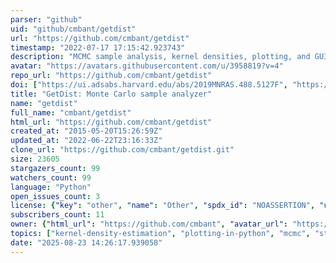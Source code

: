```yaml
---
parser: "github"
uid: "github/cmbant/getdist"
url: "https://github.com/cmbant/getdist"
timestamp: "2022-07-17 17:15:42.923743"
description: "MCMC sample analysis, kernel densities, plotting, and GUI"
avatar: "https://avatars.githubusercontent.com/u/3958819?v=4"
repo_url: "https://github.com/cmbant/getdist"
doi: ["https://ui.adsabs.harvard.edu/abs/2019MNRAS.488.5127F", "https://ui.adsabs.harvard.edu/abs/2019arXiv191013970L", "https://ui.adsabs.harvard.edu/abs/2019ascl.soft10018L/abstract"]
title: "GetDist: Monte Carlo sample analyzer"
name: "getdist"
full_name: "cmbant/getdist"
html_url: "https://github.com/cmbant/getdist"
created_at: "2015-05-20T15:26:59Z"
updated_at: "2022-06-22T23:16:33Z"
clone_url: "https://github.com/cmbant/getdist.git"
size: 23605
stargazers_count: 99
watchers_count: 99
language: "Python"
open_issues_count: 3
license: {"key": "other", "name": "Other", "spdx_id": "NOASSERTION", "url": null, "node_id": "MDc6TGljZW5zZTA="}
subscribers_count: 11
owner: {"html_url": "https://github.com/cmbant", "avatar_url": "https://avatars.githubusercontent.com/u/3958819?v=4", "login": "cmbant", "type": "User"}
topics: ["kernel-density-estimation", "plotting-in-python", "mcmc", "statistical-inference", "contour-plot", "sampling-methods"]
date: "2025-08-23 14:26:17.939058"
---
```

